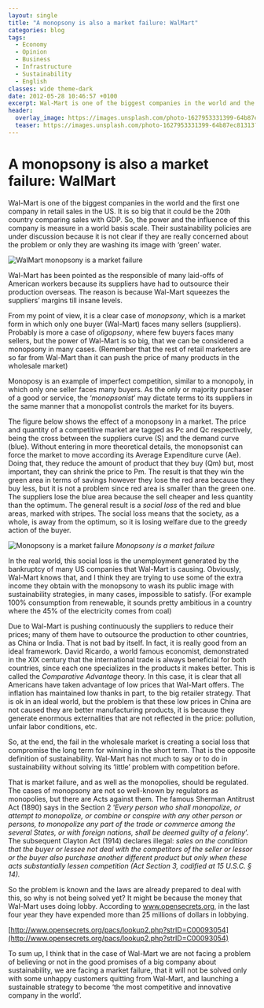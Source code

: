 ```yaml
---
layout: single
title: "A monopsony is also a market failure: WalMart"
categories: blog
tags:
  - Economy
  - Opinion
  - Business
  - Infrastructure
  - Sustainability
  - English
classes: wide theme-dark
date: 2012-05-28 10:46:57 +0100
excerpt: Wal-Mart is one of the biggest companies in the world and the first one company in retail sales in the US. It is so big that it could be the 20th country comparing sales with GDP.
header:
  overlay_image: https://images.unsplash.com/photo-1627953331399-64b87ec81313?w=500&auto=format&fit=crop&q=60&ixlib=rb-4.0.3&ixid=M3wxMjA3fDB8MHxzZWFyY2h8Mnx8d2FsbWFydHxlbnwwfHwwfHx8MA%3D%3D
  teaser: https://images.unsplash.com/photo-1627953331399-64b87ec81313?w=500&auto=format&fit=crop&q=60&ixlib=rb-4.0.3&ixid=M3wxMjA3fDB8MHxzZWFyY2h8Mnx8d2FsbWFydHxlbnwwfHwwfHx8MA%3D%3D
---
```


# A monopsony is also a market failure: WalMart

Wal-Mart is one of the biggest companies in the world and the first one company in retail sales in the US. It is so big that it could be the 20th country comparing sales with GDP. So, the power and the influence of this company is measure in a world basis scale. Their sustainability policies are under discussion because it is not clear if they are really concerned about the problem or only they are washing its image with ‘green’ water.

![WalMart monopsony is a market failure](https://images.unsplash.com/photo-1627953331399-64b87ec81313?w=500&auto=format&fit=crop&q=60&ixlib=rb-4.0.3&ixid=M3wxMjA3fDB8MHxzZWFyY2h8Mnx8d2FsbWFydHxlbnwwfHwwfHx8MA%3D%3D)

Wal-Mart has been pointed as the responsible of many laid-offs of American workers because its suppliers have had to outsource their production overseas. The reason is because Wal-Mart squeezes the suppliers’ margins till insane levels.

From my point of view, it is a clear case of _monopsony_, which is a market form in which only one buyer (Wal-Mart) faces many sellers (suppliers). Probably is more a case of _oligopsony_, where few buyers faces many sellers, but the power of Wal-Mart is so big, that we can be considered a monopsony in many cases. (Remember that the rest of retail marketers are so far from Wal-Mart than it can push the price of many products in the wholesale market)

Monoposy is an example of imperfect competition, similar to a monopoly, in which only one seller faces many buyers. As the only or majority purchaser of a good or service, the ‘_monopsonist_’ may dictate terms to its suppliers in the same manner that a monopolist controls the market for its buyers.

The figure below shows the effect of a monopsony in a market. The price and quantity of a competitive market are tagged as Pc and Qc respectively, being the cross between the suppliers curve (S) and the demand curve (blue). Without entering in more theoretical details, the monopsonist can force the market to move according its Average Expenditure curve (Ae). Doing that, they reduce the amount of product that they buy (Qm) but, most important, they can shrink the price to Pm. The result is that they win the green area in terms of savings however they lose the red area because they buy less, but it is not a problem since red area is smaller than the green one. The suppliers lose the blue area because the sell cheaper and less quantity than the optimum. The general result is a _social loss_ of the red and blue areas, marked with stripes. The social loss means that the society, as a whole, is away from the optimum, so it is losing welfare due to the greedy action of the buyer.

![Monopsony is a market failure](https://web.archive.org/web/20190228024650im_/http://www.energyoutofthebox.energyeurope.info/wp-content/uploads/2012/05/Grafico.jpg)
_Monopsony is a market failure_

In the real world, this social loss is the unemployment generated by the bankruptcy of many US companies that Wal-Mart is causing. Obviously, Wal-Mart knows that, and I think they are trying to use some of the extra income they obtain with the monopsony to wash its public image with sustainability strategies, in many cases, impossible to satisfy. (For example 100% consumption from renewable, it sounds pretty ambitious in a country where the 45% of the electricity comes from coal)

Due to Wal-Mart is pushing continuously the suppliers to reduce their prices; many of them have to outsource the production to other countries, as China or India. That is not bad by itself. In fact, it is really good from an ideal framework. David Ricardo, a world famous economist, demonstrated in the XIX century that the international trade is always beneficial for both countries, since each one specializes in the products it makes better. This is called the _Comparative Advantage_ theory. In this case, it is clear that all Americans have taken advantage of low prices that Wal-Mart offers. The inflation has maintained low thanks in part, to the big retailer strategy. That is ok in an ideal world, but the problem is that these low prices in China are not caused they are better manufacturing products, it is because they generate enormous externalities that are not reflected in the price: pollution, unfair labor conditions, etc.

So, at the end, the fail in the wholesale market is creating a social loss that compromise the long term for winning in the short term. That is the opposite definition of sustainability. Wal-Mart has not much to say or to do in sustainability without solving its ‘little’ problem with competition before.

That is market failure, and as well as the monopolies, should be regulated. The cases of monopsony are not so well-known by regulators as monopolies, but there are Acts against them. The famous Sherman Antitrust Act (1890) says in the Section 2 ‘_Every person who shall monopolize, or attempt to monopolize, or combine or conspire with any other person or persons, to monopolize any part of the trade or commerce among the several States, or with foreign nations, shall be deemed guilty of a felony_’. The subsequent Clayton Act (1914) declares illegal: _sales on the condition that the buyer or lessee not deal with the competitors of the seller or lessor or the buyer also purchase another different product but only when these acts substantially lessen competition (Act Section 3, codified at 15 U.S.C. § 14)._

So the problem is known and the laws are already prepared to deal with this, so why is not being solved yet? It might be because the money that Wal-Mart uses doing lobby. According to www.opensecrets.org, in the last four year they have expended more than 25 millions of dollars in lobbying.

[http://www.opensecrets.org/pacs/lookup2.php?strID=C00093054](http://www.opensecrets.org/pacs/lookup2.php?strID=C00093054)

To sum up, I think that in the case of Wal-Mart we are not facing a problem of believing or not in the good promises of a big company about sustainability, we are facing a market failure, that it will not be solved only with some unhappy customers quitting from Wal-Mart, and launching a sustainable strategy to become ‘the most competitive and innovative company in the world’.
